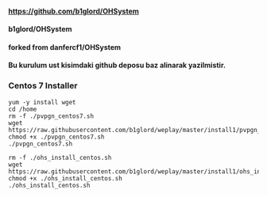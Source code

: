 #### https://github.com/b1glord/OHSystem
#### b1glord/OHSystem
#### forked from danfercf1/OHSystem

#### Bu kurulum ust kisimdaki github deposu baz alinarak yazilmistir.

### Centos 7 Installer

```
yum -y install wget
cd /home
rm -f ./pvpgn_centos7.sh
wget https://raw.githubusercontent.com/b1glord/weplay/master/install1/pvpgn_centos7.sh
chmod +x ./pvpgn_centos7.sh
./pvpgn_centos7.sh

rm -f ./ohs_install_centos.sh
wget https://raw.githubusercontent.com/b1glord/weplay/master/install1/ohs_install_centos.sh
chmod +x ./ohs_install_centos.sh
./ohs_install_centos.sh
```
